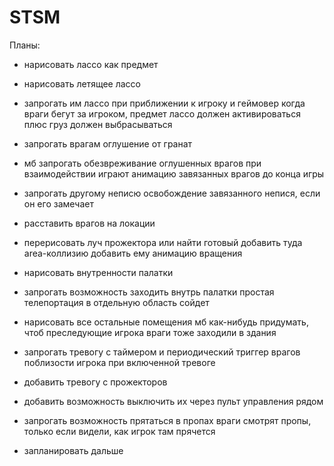 # STSM

Планы:

- нарисовать лассо как предмет
- нарисовать летящее лассо
- запрогать им лассо при приближении к игроку и геймовер 
	когда враги бегут за игроком, предмет лассо должен активироваться
	плюс груз должен выбрасываться

- запрогать врагам оглушение от гранат
- мб запрогать обезвреживание оглушенных врагов
	при взаимодействии играют анимацию завязанных врагов до конца игры
- запрогать другому неписю освобождение завязанного непися, если он его замечает
	
- расставить врагов на локации

- перерисовать луч прожектора или найти готовый
	добавить туда area-коллизию
	добавить ему анимацию вращения

- нарисовать внутренности палатки
- запрогать возможность заходить внутрь палатки
	простая телепортация в отдельную область сойдет
- нарисовать все остальные помещения
	мб как-нибудь придумать, чтоб преследующие игрока враги тоже заходили в здания

- запрогать тревогу с таймером и периодический триггер врагов поблизости игрока при включенной тревоге

- добавить тревогу с прожекторов
- добавить возможность выключить их через пульт управления рядом

- запрогать возможность прятаться в пропах
	враги смотрят пропы, только если видели, как игрок там прячется

- запланировать дальше